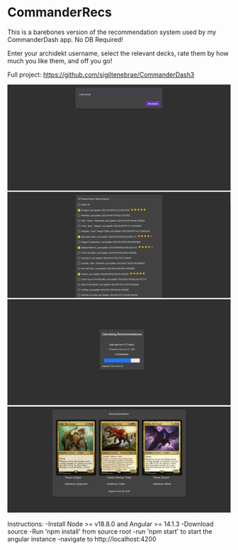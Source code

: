 # CommanderRecs

This is a barebones version of the recommendation system used by my CommanderDash app. No DB Required!

Enter your archidekt username, select the relevant decks, rate them by how much you like them, and off you go!

Full project: https://github.com/sigiltenebrae/CommanderDash3

![](src/assets/just_user_screen.png)
![](src/assets/just_decks_screen.png)
![](src/assets/just_calc_screen.png)
![](src/assets/just_recs_screen.png)

Instructions: 
-Install Node >= v18.8.0 and Angular >= 14.1.3
-Download source
-Run 'npm install' from source root
-run 'npm start' to start the angular instance
-navigate to http://localhost:4200
